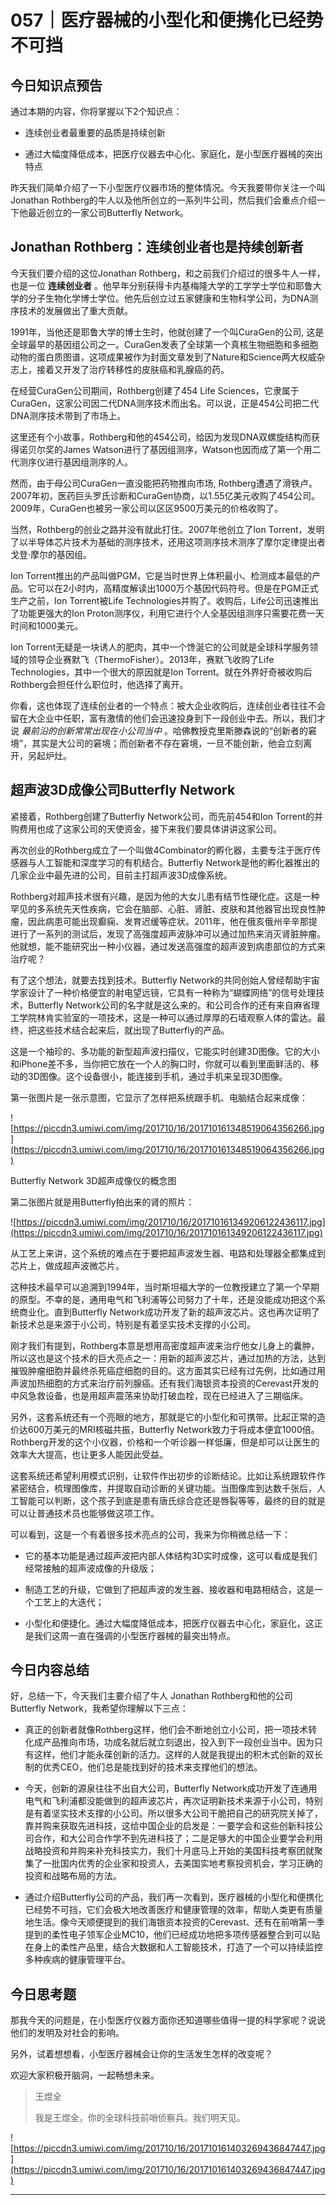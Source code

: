# 057｜医疗器械的小型化和便携化已经势不可挡

## 今日知识点预告

通过本期的内容，你将掌握以下2个知识点：

* 连续创业者最重要的品质是持续创新

* 通过大幅度降低成本，把医疗仪器去中心化、家庭化，是小型医疗器械的突出特点

昨天我们简单介绍了一下小型医疗仪器市场的整体情况。今天我要带你关注一个叫Jonathan Rothberg的牛人以及他所创立的一系列牛公司，然后我们会重点介绍一下他最近创立的一家公司Butterfly Network。

## Jonathan Rothberg：连续创业者也是持续创新者

今天我们要介绍的这位Jonathan Rothberg，和之前我们介绍过的很多牛人一样，也是一位 **连续创业者** 。他早年分别获得卡内基梅隆大学的工学学士学位和耶鲁大学的分子生物化学博士学位。他先后创立过五家健康和生物科学公司，为DNA测序技术的发展做出了重大贡献。

1991年，当他还是耶鲁大学的博士生时，他就创建了一个叫CuraGen的公司, 这是全球最早的基因组公司之一。CuraGen发表了全球第一个真核生物细胞和多细胞动物的蛋白质图谱，这项成果被作为封面文章发到了Nature和Science两大权威杂志上，接着又开发了治疗转移性的皮肤癌和乳腺癌的药。

在经营CuraGen公司期间，Rothberg创建了454 Life Sciences，它隶属于CuraGen，这家公司因二代DNA测序技术而出名。可以说，正是454公司把二代DNA测序技术带到了市场上。

这里还有个小故事，Rothberg和他的454公司，给因为发现DNA双螺旋结构而获得诺贝尔奖的James Watson进行了基因组测序，Watson也因而成了第一个用二代测序仪进行基因组测序的人。

然而，由于母公司CuraGen一直没能把药物推向市场, Rothberg遭遇了滑铁卢。2007年初，医药巨头罗氏诊断和CuraGen协商，以1.55亿美元收购了454公司。2009年，CuraGen也被另一家公司以区区9500万美元的价格收购了。

当然，Rothberg的创业之路并没有就此打住。2007年他创立了Ion Torrent，发明了以半导体芯片技术为基础的测序技术，还用这项测序技术测序了摩尔定律提出者戈登·摩尔的基因组。

Ion Torrent推出的产品叫做PGM，它是当时世界上体积最小、检测成本最低的产品。它可以在2小时内，高精度解读出1000万个基因代码符号。但是在PGM正式生产之前，Ion Torrent被Life Technologies并购了。收购后，Life公司迅速推出了功能更强大的Ion Proton测序仪，利用它进行个人全基因组测序只需要花费一天时间和1000美元。

Ion Torrent无疑是一块诱人的肥肉，其中一个馋涎它的公司就是全球科学服务领域的领导企业赛默飞（ThermoFisher）。2013年，赛默飞收购了Life Technologies，其中一个很大的原因就是Ion Torrent。就在外界好奇被收购后Rothberg会担任什么职位时，他选择了离开。

你看，这也体现了连续创业者的一个特点：被大企业收购后，连续创业者往往不会留在大企业中任职，富有激情的他们会迅速投身到下一段创业中去。所以，我们才说 *最前沿的创新常常出现在小公司当中* 。哈佛教授克里斯滕森说的“创新者的窘境”，其实是大公司的窘境；而创新者不存在窘境，一旦不能创新，他会立刻离开，另起炉灶。

## 超声波3D成像公司Butterfly Network

紧接着，Rothberg创建了Butterfly Network公司，而先前454和Ion Torrent的并购费用也成了这家公司的天使资金，接下来我们要具体讲讲这家公司。

再次创业的Rothberg成立了一个叫做4Combinator的孵化器，主要专注于医疗传感器与人工智能和深度学习的有机结合。Butterfly Network是他的孵化器推出的几家企业中最先进的公司，目前主打超声波3D成像系统。

Rothberg对超声技术很有兴趣，是因为他的大女儿患有结节性硬化症。这是一种罕见的多系统先天性疾病，它会在脑部、心脏、肾脏、皮肤和其他器官出现良性肿瘤，因此病患可能出现癫痫、发育迟缓等症状。2011年，他在俄亥俄州辛辛那提进行了一系列的测试后，发现了高强度超声波脉冲可以通过加热来消灭肾脏肿瘤。他就想，能不能研究出一种小仪器，通过发送高强度的超声波到病患部位的方式来治疗呢？

有了这个想法，就要去找到技术。Butterfly Network的共同创始人曾经帮助宇宙学家设计了一种价格便宜的射电望远镜，它具有一种称为“蝴蝶网络”的信号处理技术，Butterfly Network公司的名字就是这么来的。和公司合作的还有来自麻省理工学院林肯实验室的一项技术，这是一种可以通过厚厚的石墙观察人体的雷达。最终，把这些技术结合起来后，就出现了Butterfly的产品。

这是一个袖珍的、多功能的新型超声波扫描仪，它能实时创建3D图像。它的大小和iPhone差不多，当你把它放在一个人的胸口时，你就可以看到里面鲜活的、移动的3D图像。这个设备很小，能连接到手机，通过手机来呈现3D图像。

第一张图片是一张示意图，它显示了怎样把系统跟手机、电脑结合起来成像：

![https://piccdn3.umiwi.com/img/201710/16/201710161348519064356266.jpg](https://piccdn3.umiwi.com/img/201710/16/201710161348519064356266.jpg)

Butterfly Network 3D超声成像仪的概念图

第二张图片就是用Butterfly拍出来的肾的照片：

![https://piccdn3.umiwi.com/img/201710/16/201710161349206122436117.jpg](https://piccdn3.umiwi.com/img/201710/16/201710161349206122436117.jpg)

从工艺上来讲，这个系统的难点在于要把超声波发生器、电路和处理器全都集成到芯片上，做成超声波微芯片。

这种技术最早可以追溯到1994年，当时斯坦福大学的一位教授建立了第一个早期的原型。不幸的是，通用电气和飞利浦等公司努力了十年，还是没能成功把这个系统商业化。直到Butterfly Network成功开发了新的超声波芯片。这也再次证明了新技术总是来源于小公司，特别是有着坚实技术支撑的小公司。

刚才我们有提到，Rothberg本意是想用高密度超声波来治疗他女儿身上的囊肿，所以这也是这个技术的巨大亮点之一：用新的超声波芯片，通过加热的方法，达到摧毁肿瘤细胞并最终杀死癌症细胞的目的。这方面其实已经有过先例，比如通过用声波加热细胞的方式来治疗前列腺癌。还有我们海银资本投资的Cerevast开发的中风急救设备，也是用超声震荡来协助打破血栓，现在已经进入了三期临床。

另外，这套系统还有一个亮眼的地方，那就是它的小型化和可携带。比起正常的造价达600万美元的MRI核磁共振，Butterfly Network致力于将成本便宜1000倍。Rothberg开发的这个小仪器，价格和一个听诊器一样低廉，但是却可以让医生的效率大大提高，也让更多人能因此受益。

这套系统还希望利用模式识别，让软件作出初步的诊断结论。比如让系统跟软件作紧密结合，梳理图像库，并提取自动诊断的关键功能。当图像库到达数千张后，人工智能可以判断，这个孩子到底是患有唐氏综合症还是唇裂等等，最终的目的就是可以让普通技术员也能够做这项工作。

可以看到，这是一个有着很多技术亮点的公司，我来为你稍微总结一下：

* 它的基本功能是通过超声波把内部人体结构3D实时成像，这可以看成是我们经常接触的超声波成像的升级版；

* 制造工艺的升级，它做到了把超声波的发生器、接收器和电路相结合，这是一个工艺上的大迭代；

* 小型化和便捷化。通过大幅度降低成本，把医疗仪器去中心化，家庭化，这正是我们这周一直在强调的小型医疗器械的最突出特点。

## 今日内容总结

好，总结一下，今天我们主要介绍了牛人 Jonathan Rothberg和他的公司Butterfly Network，我希望你理解以下三点：

* 真正的创新者就像Rothberg这样，他们会不断地创立小公司，把一项技术转化成产品推向市场，功成名就后就立刻退出，投入到下一段创业当中。因为只有这样，他们才能永葆创新的活力。这样的人就是我提出的积木式创新的双长制的优秀CEO，他们总是能找到好的技术来支撑他们的想法。

* 今天，创新的源泉往往不出自大公司，Butterfly Network成功开发了连通用电气和飞利浦都没能做到的超声波芯片，再次证明新技术来源于小公司，特别是有着坚实技术支撑的小公司。所以很多大公司干脆把自己的研究院关掉了，靠并购来获取先进科技，这给中国企业的启发是：一要学会和这些创新科技公司合作，和大公司合作学不到先进科技了；二是足够大的中国企业要学会利用战略投资和并购来补充科技实力，我们十月底马上开始的美国科技考察团就聚集了一批国内优秀的企业家和投资人，去美国实地考察投资机会，学习正确的投资和战略布局的方法。

* 通过介绍Butterfly公司的产品，我们再一次看到，医疗器械的小型化和便携化已经势不可挡，它们会极大地改善医疗和健康管理的效率，帮助人类更有质量地生活。像今天顺便提到的我们海银资本投资的Cerevast、还有在前哨第一季提到的柔性电子领军企业MC10，他们已经成功地把多项传感器整合到可以贴在身上的柔性产品里，结合大数据和人工智能技术，打造了一个可以持续监控多种疾病的健康管理平台。

## 今日思考题

那我今天的问题是，在小型医疗仪器方面你还知道哪些值得一提的科学家呢？说说他们的发明及对社会的影响。

另外，试着想想看，小型医疗器械会让你的生活发生怎样的改变呢？

欢迎大家积极开脑洞，一起畅想未来。

> 王煜全
> 
> 我是王煜全，你的全球科技前哨侦察兵。我们明天见。

![https://piccdn3.umiwi.com/img/201710/16/201710161403269436847447.jpg](https://piccdn3.umiwi.com/img/201710/16/201710161403269436847447.jpg)

---
